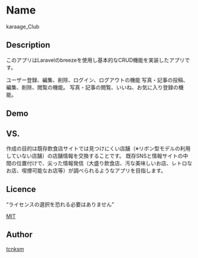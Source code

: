 Name
====

karaage_Club

## Description

このアプリはLaravelのbreezeを使用し基本的なCRUD機能を実装したアプリです。

ユーザー登録、編集、削除、ログイン、ログアウトの機能
写真・記事の投稿、編集、削除、閲覧の機能。
写真・記事の閲覧、いいね、お気に入り登録の機能。

## Demo

## VS. 

作成の目的は既存飲食店サイトでは見つけにくい店舗（※リボン型モデルの利用していない店舗）の店舗情報を交換することです。
既存SNSと情報サイトの中間の位置付けで、尖った情報発信（大盛り飲食店、汚な美味しいお店、レトロなお店、喫煙可能なお店等）が調べられるようなアプリを目指します。

## Licence

“ライセンスの選択を恐れる必要はありません”

[MIT](https://github.com/tcnksm/tool/blob/master/LICENCE)

## Author

[tcnksm](https://github.com/tcnksm)
